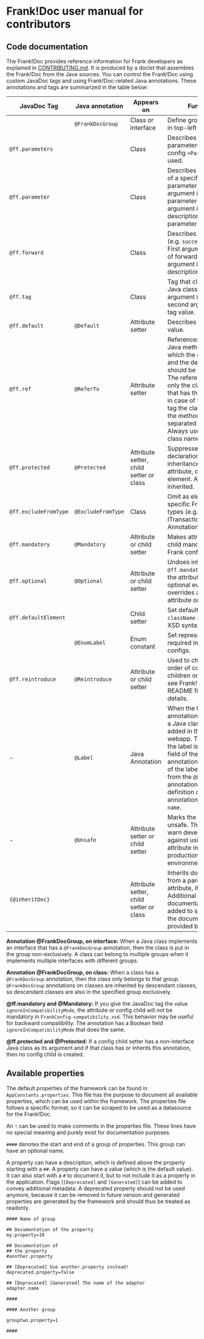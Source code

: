 # Frank!Doc user manual for contributors

## Code documentation
The Frank!Doc provides reference information for Frank developers as explained in [CONTRIBUTING.md](./CONTRIBUTING.md). It is produced by a doclet that assembles the Frank!Doc from the Java sources. You can control the Frank!Doc using custom JavaDoc tags and using Frank!Doc-related Java annotations. These annotations and tags are summarized in the table below:

| JavaDoc Tag           | Java annotation    | Appears on                              | Function                                                                                                                                                                                                                                                                                           |
|-----------------------|--------------------|-----------------------------------------|----------------------------------------------------------------------------------------------------------------------------------------------------------------------------------------------------------------------------------------------------------------------------------------------------|
|                       | `@FrankDocGroup`   | Class or interface                      | Define group as shown in top-left of webapp.                                                                                                                                                                                                                                                       |
| `@ff.parameters`      |                    | Class                                   | Describes how parameters (Frank config `<Param>`) are used.                                                                                                                                                                                                                                        |
| `@ff.parameter`       |                    | Class                                   | Describes the meaning of a specific parameter. First argument is name of parameter. Second argument is description of that parameter.                                                                                                                                                              |
| `@ff.forward`         |                    | Class                                   | Describes a forward (e.g. `success`, `failure`). First argument is name of forward. Second argument is description.                                                                                                                                                                                |
| `@ff.tag`             |                    | Class                                   | Tag that classifies the Java class. First argument is tag name, second argument is tag value.                                                                                                                                                                                                      |
| `@ff.default`         | `@Default`         | Attribute setter                        | Describes default value.                                                                                                                                                                                                                                                                           |
| `@ff.ref`             | `@ReferTo`         | Attribute setter                        | References another Java method from which the description and the default value should be obtained. The reference can give only the class name that has the method, or in case of the JavaDoc tag the class name and the method name separated by a dot. Always use the full class name.           |
| `@ff.protected`       | `@Protected`       | Attribute setter, child setter or class | Suppresses declaration and inheritance of attribute, child or element. Annotation is inherited.                                                                                                                                                                                                    |
| `@ff.excludeFromType` | `@ExcludeFromType` | Class                                   | Omit as element of specific Frank!Doc types (e.g. ITransactionalStorage). Annotation is inherited.                                                                                                                                                                                                 |
| `@ff.mandatory`       | `@Mandatory`       | Attribute or child setter               | Makes attribute or child mandatory in Frank config.                                                                                                                                                                                                                                                |
| `@ff.optional`        | `@Optional`        | Attribute or child setter               | Undoes inherited `@ff.mandatory`, making the attribute or child optional even if it overrides a mandatory attribute or child.                                                                                                                                                                      |
| `@ff.defaultElement`  |                    | Child setter                            | Set default value of `className` attribute in XSD syntax 1 element.                                                                                                                                                                                                                                |
|                       | `@EnumLabel`       | Enum constant                           | Set representation required in Frank configs.                                                                                                                                                                                                                                                      |
| `@ff.reintroduce`     | `@Reintroduce`     | Attribute or child setter               | Used to change the order of config children or attributes; see Frank!Doc's README file for details.                                                                                                                                                                                                |
| -                     | `@Label`           | Java Annotation                         | When the target annotation is placed on a Java class, a label is added in the Frank!Doc webapp. The value of the label is the `value()` field of the target annotation. The name of the label comes from the `@Label` annotation within the definition of the target annotation, attribute `name`. |
| -                     | `@Unsafe`          | Attribute setter or child setter        | Marks the attribute as unsafe. This is used to warn developers against using this attribute in a production environment.                                                                                                                                                                           |
| `{@inheritDoc}`       |                    | Attribute setter, child setter or class | Inherits documentation from a parent class or attribute, if it exists. Additional documentation can be added to supplement the documentation provided by the parent.                                                                                                                               |

**Annotation @FrankDocGroup, on interface:**  When a Java class implements an interface that has a `@FrankDocGroup` annotation, then the class is put in the group non-exclusively. A class can belong to multiple groups when it implements multiple interfaces with different groups.

**Annotation @FrankDocGroup, on class:** When a class has a `@FrankDocGroup` annotation, then the class only belongs to that group. `@FrankDocGroup` annotations on classes are inherited by descendant classes, so descendant classes are also in the specified group exclusively.

**@ff.mandatory and @Mandatory:** If you give the JavaDoc tag the value `ignoreInCompatibilityMode`, the attribute or config child will not be mandatory in `FrankConfig-compatibility.xsd`. This behavior may be useful for backward compatibility. The annotation has a Boolean field `ignoreInCompatibilityMode` that does the same.

**@ff.protected and @Protected:** If a config child setter has a non-interface Java class as its argument and if that class has or inherits this annotation, then no config child is created.

## Available properties
The default properties of the framework can be found in `AppConstants.properties`. This file has the purpose to document all available properties, which can be used within the framework. 
The properties file follows a specific format, so it can be scraped to be used as a datasource for the Frank!Doc.

An `!` can be used to make comments in the properties file. These lines have no special meaning and purely exist for documentation purposes.

`####` denotes the start and end of a group of properties. This group can have an optional name.

A property can have a description, which is defined above the property starting with a `##`. A property can have a value (which is the default value).
It can also start with a `#` to document it, but to not include it as a property in the application.
Flags (`[Deprecated]` and `[Generated]`) can be added to convey additional metadata. A deprecated property should not be used anymore, because it can be removed in future version and generated properties are generated by the framework and should thus be treated as readonly.
```properties
#### Name of group

## Documentation of the property
my.property=10

## Documentation of
## the property
#another.property

## [Deprecated] Use another.property instead!
deprecated.property=false

## [Deprecated] [Generated] The name of the adapter
adapter.name

####

#### Another group

grouptwo.property=1

####
```
